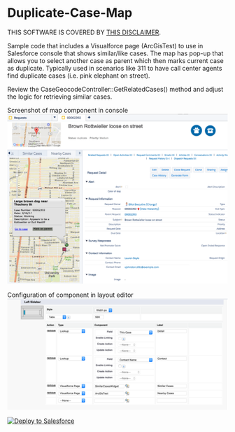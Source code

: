 # Duplicate-Case-Map

THIS SOFTWARE IS COVERED BY [THIS DISCLAIMER](https://raw.githubusercontent.com/thedges/Disclaimer/master/disclaimer.txt).

Sample code that includes a Visualforce page (ArcGisTest) to use in Salesforce console that shows similar/like cases. The map has pop-up that allows you to select another case as parent which then marks current case as duplicate. Typically used in scenarios like 311 to have call center agents find duplicate cases (i.e. pink elephant on street).

Review the CaseGeocodeController::GetRelatedCases() method and adjust the logic for retrieving similar cases.

Screenshot of map component in console
![alt text](https://github.com/thedges/Duplicate-Case-Map/blob/master/ScreenShot-Duplicate-Case.png "Sample Screenshot")

Configuration of component in layout editor
![alt text](https://github.com/thedges/Duplicate-Case-Map/blob/master/Screenshot-Console-Layout.png "Layout Editor Screenshot")

<a href="https://githubsfdeploy.herokuapp.com">
  <img alt="Deploy to Salesforce"
       src="https://raw.githubusercontent.com/afawcett/githubsfdeploy/master/deploy.png">
</a>
